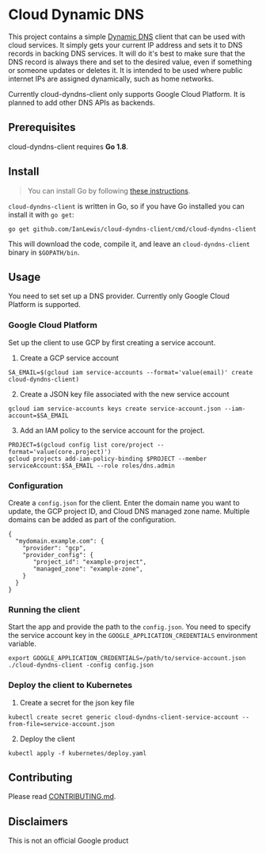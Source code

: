 # Cloud Dynamic DNS

This project contains a simple [Dynamic DNS](https://en.wikipedia.org/wiki/Dynamic_DNS) client that can be used with cloud services. It simply gets your current IP address and sets it to DNS records in backing DNS services. It will do it's best to make sure that the DNS record is always there and set to the desired value, even if something or someone updates or deletes it. It is intended to be used where public internet IPs are assigned dynamically, such as home networks.

Currently cloud-dyndns-client only supports Google Cloud Platform. It is planned to add other DNS APIs as backends.

## Prerequisites

cloud-dyndns-client requires **Go 1.8**.

## Install

> You can install Go by following [these instructions](https://golang.org/doc/install).

`cloud-dyndns-client` is written in Go, so if you have Go installed you can install it with
`go get`:

```
go get github.com/IanLewis/cloud-dyndns-client/cmd/cloud-dyndns-client
```

This will download the code, compile it, and leave an `cloud-dyndns-client` binary
in `$GOPATH/bin`.

## Usage

You need to set set up a DNS provider. Currently only Google Cloud Platform is supported.

### Google Cloud Platform

Set up the client to use GCP by first creating a service account.

1. Create a GCP service account

```
SA_EMAIL=$(gcloud iam service-accounts --format='value(email)' create cloud-dyndns-client)
```

2.  Create a JSON key file associated with the new service account

```
gcloud iam service-accounts keys create service-account.json --iam-account=$SA_EMAIL
```

3. Add an IAM policy to the service account for the project.

```
PROJECT=$(gcloud config list core/project --format='value(core.project)')
gcloud projects add-iam-policy-binding $PROJECT --member serviceAccount:$SA_EMAIL --role roles/dns.admin
```

### Configuration

Create a `config.json` for the client. Enter the domain name you want to update, the GCP project ID, and Cloud DNS managed zone name. Multiple domains can be added as part of the configuration.

```
{
  "mydomain.example.com": {
    "provider": "gcp",
    "provider_config": {
       "project_id": "example-project",
       "managed_zone": "example-zone",
    }
  }
}
```

### Running the client

Start the app and provide the path to the `config.json`. You need to specify the service account key in the `GOOGLE_APPLICATION_CREDENTIALS` environment variable.

```
export GOOGLE_APPLICATION_CREDENTIALS=/path/to/service-account.json
./cloud-dyndns-client -config config.json
```

### Deploy the client to Kubernetes

1. Create a secret for the json key file

```
kubectl create secret generic cloud-dyndns-client-service-account --from-file=service-account.json
```

2. Deploy the client

```
kubectl apply -f kubernetes/deploy.yaml
```

## Contributing

Please read [CONTRIBUTING.md](CONTRIBUTING.md).

## Disclaimers

This is not an official Google product
